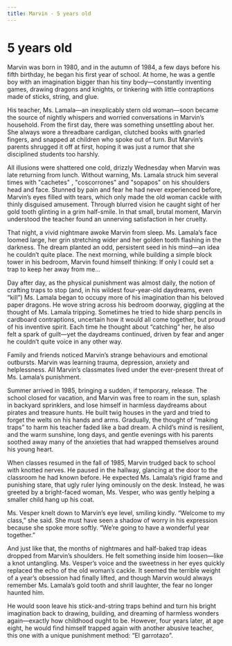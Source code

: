 ```yaml
---
title: Marvin - 5 years old
---
```


# 5 years old

Marvin was born in 1980, and in the autumn of 1984, a few days before his fifth birthday, he began his first year of school. At home, he was a gentle boy with an imagination bigger than his tiny body—constantly inventing games, drawing dragons and knights, or tinkering with little contraptions made of sticks, string, and glue.

His teacher, Ms. Lamala—an inexplicably stern old woman—soon became the source of nightly whispers and worried conversations in Marvin’s household. From the first day, there was something unsettling about her. She always wore a threadbare cardigan, clutched books with gnarled fingers, and snapped at children who spoke out of turn. But Marvin’s parents shrugged it off at first, hoping it was just a rumor that she disciplined students too harshly.

All illusions were shattered one cold, drizzly Wednesday when Marvin was late returning from lunch. Without warning, Ms. Lamala struck him several times with "cachetes" , "coscorrones" and "sopapos" on his shoulders head and face. Stunned by pain and fear he had never experienced before, Marvin’s eyes filled with tears, which only made the old woman cackle with thinly disguised amusement. Through blurred vision he caught sight of her gold tooth glinting in a grim half-smile. In that small, brutal moment, Marvin understood the teacher found an unnerving satisfaction in her cruelty.

That night, a vivid nightmare awoke Marvin from sleep. Ms. Lamala’s face loomed large, her grin stretching wider and her golden tooth flashing in the darkness. The dream planted an odd, persistent seed in his mind—an idea he couldn’t quite place. The next morning, while building a simple block tower in his bedroom, Marvin found himself thinking: If only I could set a trap to keep her away from me…

Day after day, as the physical punishment was almost daily, the notion of crafting traps to stop (and, in his wildest four-year-old daydreams, even “kill”) Ms. Lamala began to occupy more of his imagination than his beloved paper dragons. He wove string across his bedroom doorway, giggling at the thought of Ms. Lamala tripping. Sometimes he tried to hide sharp pencils in cardboard contraptions, uncertain how it would all come together, but proud of his inventive spirit. Each time he thought about “catching” her, he also felt a spark of guilt—yet the daydreams continued, driven by fear and anger he couldn’t quite voice in any other way.

Family and friends noticed Marvin’s strange behaviours and emotional outbursts. Marvin was learning trauma, depression, anxiety and helplessness. All Marvin’s classmates lived under the ever-present threat of Ms. Lamala’s punishment.

Summer arrived in 1985, bringing a sudden, if temporary, release. The school closed for vacation, and Marvin was free to roam in the sun, splash in backyard sprinklers, and lose himself in harmless daydreams about pirates and treasure hunts. He built twig houses in the yard and tried to forget the welts on his hands and arms. Gradually, the thought of “making traps” to harm his teacher faded like a bad dream. A child’s mind is resilient, and the warm sunshine, long days, and gentle evenings with his parents soothed away many of the anxieties that had wrapped themselves around his young heart.

When classes resumed in the fall of 1985, Marvin trudged back to school with knotted nerves. He paused in the hallway, glancing at the door to the classroom he had known before. He expected Ms. Lamala’s rigid frame and punishing stare, that ugly ruler lying ominously on the desk. Instead, he was greeted by a bright-faced woman, Ms. Vesper, who was gently helping a smaller child hang up his coat.

Ms. Vesper knelt down to Marvin’s eye level, smiling kindly. “Welcome to my class,” she said. She must have seen a shadow of worry in his expression because she spoke more softly. “We’re going to have a wonderful year together.”

And just like that, the months of nightmares and half-baked trap ideas dropped from Marvin’s shoulders. He felt something inside him loosen—like a knot untangling. Ms. Vesper’s voice and the sweetness in her eyes quickly replaced the echo of the old woman’s cackle. It seemed the terrible weight of a year’s obsession had finally lifted, and though Marvin would always remember Ms. Lamala’s gold tooth and shrill laughter, the fear no longer haunted him.

He would soon leave his stick-and-string traps behind and turn his bright imagination back to drawing, building, and dreaming of harmless wonders again—exactly how childhood ought to be. However, four years later, at age eight, he would find himself trapped again with another abusive teacher, this one with a unique punishment method: “El garrotazo”.